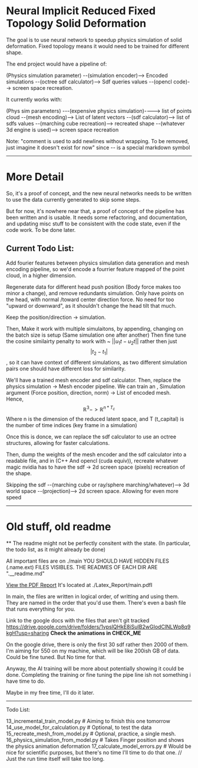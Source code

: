 # Neural Implicit Reduced Fixed Topology Solid Deformation

The goal is to use neural network to speedup physics simulation of solid deformation.
Fixed topology means it would need to be trained for different shape.

The end project would have a pipeline of:

(Physics simulation parameter) --(simulation encoder)--> Encoded simulations --(octree sdf calculator)--> Sdf queries values --(opencl code)--> screen space recreation.

It currently works with:

(Phys sim parameters) ---(expensive physics simulation)----> list of points cloud --(mesh encoding)--> List of latent vectors --(sdf calculator)--> list of sdfs values --(marching cube recreation)--> recreated shape --(whatever 3d engine is used)--> screen space recreation

Note: "comment is used to add newlines without wrapping. To be removed, just imagine it doesn't exist for now"
since -- is a special markdown symbol

---

# More Detail

So, it's a proof of concept, and the new neural networks needs to be written to use the data currently generated to skip some steps.

But for now, it's nowhere near that, a proof of concept of the pipeline has been written and is usable.
It needs some refactoring, and documentation, and updating misc stuff to be consistent with the code state, even if the code work.
To be done later.

## Current Todo List:

Add fourier features between physics simulation data generation and mesh encoding pipeline, so we'd encode a
fourrier feature mapped of the point cloud, in a higher dimension.

Regenerate data for different head push position (Body force makes too minor a change), and remove redundants simulation.
Only have points on the head, with normal /toward center direction force.
No need for too "upward or downward", as it shouldn't change the head tilt that much.

Keep the position/direction -> simulation.

Then, Make it work with multiple simulaitons, by appending, changing on the batch size is setup (Same simulation one after another)
Then fine tune the cosine similairty penalty to work with ~ $||u_1 t - u_2 t||$ rather then just $$|t_2 - t_1|$$, so it can have context of
different simulations, as two different simulation pairs one should have different loss for similarity.

We'll have a trained mesh encoder and sdf calculator.
Then, replace the physics simulation -> Mesh encoder pipeline.
We can train an ,
Simulation argument (Force position, direction, norm) -> List of encoded mesh.  
Hence, $$\mathbb{R}^3 -> \mathbb{R}^{n * T_c}$$
Where n is the dimension of the reduced latent space, and T (t_capital) is the number of time indices (key frame in a simulation)

Once this is donce, we can replace the sdf calculator to use an octree structures, allowing for faster calculations.

Then, dump the weights of the mesh encoder and the sdf calculator into a readable file, and in (C++ And opencl (cuda equiv)), recreate whatever
magic nvidia has to have the sdf -> 2d screen space (pixels) recreation of the shape.

Skipping the
sdf --(marching cube or ray/sphere marching/whatever)--> 3d world space --(projection)--> 2d screen space.
Allowing for even more speed

---

# Old stuff, old readme

\*\* The readme might not be perfectly consitent with the state. (In particular, the todo list, as it might already be done)

All important files are on ./main
YOU SHOULD HAVE HIDDEN FILES (.name.ext) FILES VISIBLES.
THE READMES OF EACH DIR ARE ".\_\_readme.md"

[View the PDF Report](./Latex_Report/main.pdf)
It's located at ./Latex_Report/main.pdfI

In main, the files are written in logical order, of writting and using them.
They are named in the order that you'd use them.
There's even a bash file that runs everything for you.

Link to the google docs with the files that aren't git tracked
https://drive.google.com/drive/folders/1vpslQHkE8iSuIB2wGIodClNLWq8q9kgH?usp=sharing
**Check the animations in CHECK_ME**

On the google drive, there is only the first 30 sdf rather then 2000 of them. I'm aiming for 550 on my machine, which will be like 200ish GB of
data. Could be fine tuned. But No time for that.

Anyway, the AI training will be more about potentially showing it could be done. Completing the training or fine tuning the pipe line ish
not something i have time to do.

Maybe in my free time, I'll do it later.

---

Todo List:

13_incremental_train_model.py # Aiming to finish this one tomorrow
14_use_model_for_calculation.py # Optional, to test the data
15_recreate_mesh_from_model.py # Optional, practice, a single mesh.
16_physics_simulation_from_model.py # Takes Finger position and shows the physics animation deformation
17_calculate_model_errors.py # Would be nice for scientific purposes, but there's no time I'll time to do that one.
// Just the run time itself will take too long.
